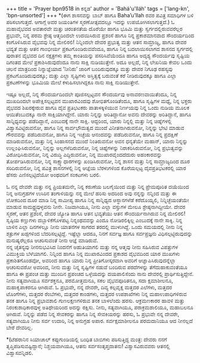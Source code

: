 +++
title = 'Prayer bpn9518 in ಕನ್ನಡ'
author = 'Bahá'u'lláh'
tags = ['lang-kn', 'bpn-unsorted']
+++
*(ಈಗ ಶಾಸನವನ್ನು  ಬಾಬ್ ಹಾಗೂ Baha’u’llah ರವರ ಪವಿತ್ರ ಸಮಾಧಿಗಳ ಬಳಿ ಪಠಿಸಲಾಗುತ್ತದೆ.  ಆಗಾಗ್ಗೆ ಅವರ ಜಯಂತಿಗಳ ಸ್ಮರಣೋತ್ಸವದಲ್ಲೂ ಇದನ್ನು ಉಪಯೋಗಿಸಲಾಗುತ್ತದೆ.)
ಓ ಮಹಾವೈಭವದ ಅವತಾರವೇ ಮತ್ತು ಚಿರಂತನತೆಯ ದೊರೆಯೇ ಹಾಗೂ ಭೂಮಿ ಮತ್ತು ಸ್ವರ್ಗದಲ್ಲಿರುವವರೆಲ್ಲರ ಪ್ರಭುವೇ, ನಿನ್ನ ಪರಮ ಶ್ರೇಷ್ಠ ಆತ್ಮದಿಂದಲೇ ಉದಯಿಸಿರುವ ಪ್ರಶಂಸೆ ಹಾಗೂ ನಿನ್ನ ಪ್ರಕಾಶಮಾನವಾದ ಸೌಂದರ್ಯದಿಂದ ಕಂಗೊಳಿಸಿರುವ ವೈಭವವು ನಿನ್ನ ಮೇಲಿರಲಿ! ನಿನ್ನಿಂದಲೇ ದೇವರ ಪ್ರಭುತ್ವ ಮತ್ತು ಆತನ ಸಾಮ್ರಾಜ್ಯ, ಹಾಗೂ ದೇವರ ಭವ್ಯತೆ ಮತ್ತು ಆತನ ಗಾಂಭೀರ್ಯ ಪ್ರಕಟಗೊಂಡಿರುವವೆಂದೂ, ಹಾಗೂ ನಿನ್ನ ಬದಲಾಯಿಸಲಾಗದ ಶಾಸನದ ಸ್ವರ್ಗದಲ್ಲಿ ಪುರಾತನ ವೈಭವದ ದಿನ ನಕ್ಷತ್ರಗಳು ತಮ್ಮ ಕಾಂತಿಯನ್ನು ಪಸರಿಸಿವೆಯೆಂದೂ ಹಾಗೂ ಅದೃಶ್ಯ ಸೌಂದರ್ಯವು ಸೃಷ್ಟಿಯ ದಿಗಂತದ ಮೇಲೆ ಪ್ರಕಾಶಿಸಿರುವುದೆಂದೂ ನಾನು ಸಾಕ್ಷಿ ನುಡಿಯುತ್ತೇನೆ.  ಅದೂ ಅಲ್ಲದೆ, ನಿನ್ನ ಲೇಖನಿಯ ಕೇವಲ ಒಂದು ಚಲನೆ ಮಾತ್ರದಿಂದ ನಿನ್ನಾಜ್ಞೆಯಾದ ‘ನೀನಿರು’ ಜಾರಿಗೆ ಬಂದಿರುವುದಕ್ಕೂ ಮತ್ತು ದೇವರ ನಿಗೂಢ ರಹಸ್ಯವು ಪ್ರಕಟಗೊಂಡಿರುವುದಕ್ಕೂ; ಮತ್ತು ಎಲ್ಲಾ ಸೃಷ್ಟಿಗಳು ಅಸ್ತಿತ್ವಕ್ಕೆ ಬರುವಂತೆ ಕರೆ ನೀಡಿರುವುದಕ್ಕೂ ಹಾಗೂ ಎಲ್ಲಾ ಪ್ರಕಟಣೆಗಳನ್ನು ಭೂಮಿಯ ಮೇಲೆ ಕಳುಹಿಸಲಾಗಿದ್ದಕೂ ನಾನು ಸಾಕ್ಷಿ ನುಡಿಯುತ್ತೇನೆ.

ಇಷ್ಟೂ ಅಲ್ಲದೆ, ನಿನ್ನ ಸೌಂದರ್ಯದಿಂದಲೇ ಪೂಜಿಸಲ್ಪಟ್ಟವನ ಸೌಂದರ್ಯವು ಅನಾವರಣವಾಯಿತೆಂದೂ, ನಿನ್ನ ಮುಖದಿಂದಲೇ ಅಪೇಕ್ಷಿಸಲ್ಪಟ್ಟವನ ಮುಖಾರವಿಂದವು ಶೋಭಿತಗೊಂಡಿತೆಂದೂ, ಹಾಗೂ ಸೃಷ್ಟಿಗಳ ಮಧ್ಯೆ, ನಿನ್ನ ಭಕ್ತರು ವೈಭವದ ಶಿಖರಕ್ಕೇರುವ ಹಾಗೂ ದೈವ ಪ್ರತಿಭಟಕರು ಪಾತಾಳಕ್ಕಿಳಿಯುವ ನಿರ್ಣಯವು ನಿನ್ನ ಒಂದು ನುಡಿಯ ಮೂಲಕ ಆಯಿತೆಂಬುದಕ್ಕೂ ನಾನೇ ಸಾಕ್ಷಿಯಾಗಿದ್ದೇನೆ.
ಯಾರು ನಿನ್ನನ್ನು ಅರಿತಿದ್ದಾನೋ ಅವನು ದೇವರನ್ನು ಅರಿತಿದ್ದಾನೆ, ಹಾಗೂ ಸಾನ್ನಿಧ್ಯವನ್ನು ಪಡೆದಿದ್ದಾನೆ, ಎಂಬುದಕ್ಕೆ ನಾನೇ ಸಾಕ್ಷಿ.  ಆದ್ದರಿಂದ, ಯಾರು ನಿನ್ನಲ್ಲಿ ಮತ್ತು ನಿನ್ನ ಚಿಹ್ನೆಗಳಲ್ಲಿ ವಿಶ್ವಾಸವಿಟ್ಟಿರುವನೋ, ಹಾಗೂ ನಿನ್ನ ಸಾರ್ವಭೌಮತ್ವದ ಮುಂದೆ ವಿನೀತನಾಗಿರುವನೋ, ನಿನ್ನನ್ನು ಭೇಟಿ ಮಾಡುವ ಗೌರವವನ್ನು ಪಡೆದಿರುವನೋ, ಹಾಗೂ ನಿನ್ನ ಇಚ್ಛೆಯ ಆನಂದವನ್ನು ಪಡೆದಿರುವನೋ, ಹಾಗೂ ನಿನ್ನ ಪ್ರದಕ್ಷಿಣೆ ಮಾಡಿರುವನೋ, ಮತ್ತು ನಿನ್ನ ಸಿಂಹಾಸನದ ಮುಂದೆ ನಿಂತಿರುವನೋ ಅವನ ಧನ್ಯತೆಯೇ ಮಹಾನ್, ಯಾರು ನಿನ್ನನ್ನು ಉಲ್ಲಂಘಿಸಿರುವನೋ, ನಿನ್ನನ್ನು ಅಲ್ಲಗಳೆದಿರುವನೋ, ನಿನ್ನ ಚಿಹ್ನೆಗಳನ್ನು ನಿರಾಕರಿಸಿರುವನೋ, ನಿನ್ನ ಪ್ರಭುತ್ವವನ್ನು ವಿರೋಧಿಸಿರುವನೋ, ನಿನ್ನ ವಿರುದ್ಧಿ ಎದ್ದಿರುವನೋ, ನಿನ್ನ ಮುಖಾರವೈಂದದೆದುರು ಅಹಂಕಾರವನ್ನು ತೋರ್ಪಡಿಸಿರುವನೋ, ನಿನ್ನ ಸಾಕ್ಷ್ಯಾಧಾರಗಳನ್ನು ಖಂಡಿಸಿರುವನೋ, ನಿನ್ನ ಶಾಸನ ಮತ್ತು ನಿನ್ನ ಸಾಮ್ರಾಜ್ಯದಿಂದ ದೂರ ಸರಿದಿರುವನೋ,  ನಿನ್ನ ಪವಿತ್ರ ಶಾಸನಗಳಲ್ಲಿ ನಿನ್ನ ಆಜ್ಞೆಯ ಬೆರಳುಗಳಿಂದ ಕೊರೆಯಲ್ಪಟ್ಟ ದೈವಪ್ರತಿಭಟಕರಲ್ಲಿ ಯಾರ ಹೆಸರು ಎಣಿಸಲ್ಪಟ್ಟಿದೆಯೋ ಅಂಥವರಿಗೆ ಸಂಕಟಗಳು ಬರಲಿ.

ಓ ನನ್ನ ದೇವರೇ ಮತ್ತು ನನ್ನ ಪ್ರಿಯತಮನೇ, ನಿನ್ನ ಕರುಣೆಯ ಬಲಗೈಯಿಂದ ಮತ್ತು ನಿನ್ನ ಪ್ರೇಮಪೂರಿತ ದಯೆಯಿಂದ ನಿನ್ನ ಅನುಗ್ರಹಗಳ ಉಸಿರಿನ ತಂಗಾಳಿಯನ್ನು ನನ್ನ ಮೇಲೆ ಹರಿಸು ಅದರಿಂದ ಅವು ನನ್ನನ್ನು ನನ್ನಿಂದ ಮತ್ತು ಈ ಲೋಕದಿಂದ ದೂರ ಮಾಡಿ ನಿನ್ನ ಸಾಮೀಪ್ಯ ಹಾಗೂ ನಿನ್ನ ಸಾನ್ನಿಧ್ಯದ ಆಸ್ಥಾನಗಳೆಡೆ ಕರೆದೊಯ್ಯಲಿ, ನಿನ್ನಿಚ್ಛೆಯಂತೆಯೇ ಮಾಡುವ ಸಾಮಥ್ರ್ಯವುಳ್ಳವನು ನೀನೇ.  ನಿಜವಾಗಿಯೂ, ನೀನು ಎಲ್ಲಾ ವಸ್ತುಗಳ ಮೇಲೂ ಶ್ರೇಷ್ಠನಾಗಿದ್ದೀಯೇ.
ದೇವರ ಸ್ಮರಣೆ, ಆತನ ಪ್ರಶಂಸೆ, ದೇವರ ಜ್ಯೋತಿ ಹಾಗೂ ಆತನ ಭವ್ಯತೆಯು ಆತನ ಸೌಂದರ್ಯನಾಗಿರುವ ನಿನ್ನ ಮೇಲಿರಲಿ! ಸೃಷ್ಠಿಯ ಕಣ್ಣುಗಳು ದಬ್ಬಾಳಿಕೆಗೊಳಪಟ್ಟ ನಿನ್ನಂಥವವನ್ನು ಎಂದೂ ನೋಡಿರಲಿಕ್ಕಿಲ್ಲ ಎಂಬುದಕ್ಕೆ ನಾನೇ ಸಾಕ್ಶಿ.  ನಿನ್ನ ಬಾಳಿನ ಎಲ್ಲಾ ದಿನಗಳಲ್ಲೂ ನೀನು ಯಾತನೆಗಳ ಸಾಗರದ ತರದಲ್ಲಿ ಮುಳುಗಿದ್ದೆ.  ಒಂದು ಸಮಯದಲ್ಲಿ ನೀನು ನಿನ್ನ ಶತ್ರುಗಳ ಖಡ್ಗಗಳಿಂದ ಬೆದರಿಸಲ್ಪಟ್ಟಿದ್ದೆ.  ಇಷ್ಟೆಲ್ಲಾ ಆದರೂ, ನಿನಗೆ ಸರ್ವಜ್ಞ ಹಾಗೂ ಸರ್ವಪ್ರಜ್ಞನು ವಿಧಿಸಲ್ಪಟ್ಟಿರುವುದನ್ನು ಮನುಷ್ಯರೆಲ್ಲರೂ ಆಚರಿಸುವಂತೆ ನೀನು ಆಜ್ಞೆ ಮಾಡಿರುವೆ.  
ನನ್ನ ಚೈತನ್ಯವು ನೀನನುಭವಿಸಿದ ನಿಂದನೆಗೆ ಅಹುತಿಯಾಗಲಿ ಮತ್ತು ನನ್ನ ಆತ್ಮವು ನೀನು ಸಹಿಸಿರುವ ವಿಪತ್ತುಗಳ ವಿಮುಕ್ತಿಯ ಬೆಳೆಯಾಗಲಿ.  ನಿನ್ನಿಂದ ಹಾಗೂ ನಿನ್ನ ಮುಖಾರವಿಂದದ ಪ್ರಕಾಶದ ವೈಭವದಿಂದ ಯಾರ ಮುಖಗಳು ಪ್ರಕಾಶಿತಗೊಂಡವೋ, ಅವರಿಂದ ಹಾಗೂ ಯಾರು ನಿನ್ನ ಪ್ರೀತಿಗೋಸ್ಕರವಾಗಿ ಅವರಿಗೆ ಆಜ್ಞಾಪಿಸಿರುವುದನ್ನೆಲ್ಲಾ ಆಚರಿಸುವರೋ ಅವರಿಂದ, ನೀನು ಮತ್ತು ನಿನ್ನ ಸೃಷ್ಟಿಗಳ ನಡುವೆ ಬಂದಿರುವ ಪರದೆಗಳನ್ನು ತೆಗೆದುಹಾಕುವಂತೆಯೂ ಹಾಗೂ ಈ ಪ್ರಪಂಚ ಮತ್ತು ಮುಂದಿನ ಪ್ರಪಂಚದ ಒಳ್ಳೆಯದನ್ನು ದಯಪಾಲಿಸೆಂದು ನಾನು ದೇವರಲ್ಲಿ ಪ್ರಾರ್ಥಿಸುತ್ತಿದ್ದೇನೆ.  ನೀನು ಸತ್ಯವಾಗಿಯೂ ಸರ್ವಶಕ್ತನೂ,  ಪರಮೋತ್ತಮನೂ, ಸಕಲ ವೈಭವಪೂರಿತನೂ, ಸದಾ ಕ್ಷಮಾಶೀಲನೂ, ಮಹಾಕೃಪಾಕರನೂ ಆಗಿರುವೆ.
ಓ ಪ್ರಭುವೇ, ನನ್ನ ದೇವರೇ, ದಿವ್ಯ ಕಲ್ಪವೃಕ್ಷ ಮತ್ತದರ ಎಲೆಗಳು, ಮತ್ತದರ ಟೊಂಗೆಗಳು, ಮತ್ತದರ ರೆಂಬೆಗಳು, ಮತ್ತದರ ಕಾಂಡಗಳು, ಮತ್ತದರ ಉಪಶಾಖೆಗಳು ನಿನ್ನ ಮಹಾಉಪಾಧಿಗಳಿರುವ ತನಕ ಹಾಗೂ ನಿನ್ನ ಪ್ರಭಾವಶಾಲಿ ಗುಣಲಕ್ಷಣಗಳಿರುವ ತನಕ ಬಾಳಲೆಂದು ಹರಸು.  ಆಕ್ರಮಣಕಾರರ ಹಾವಳಿ ಮತ್ತು ನಿರಂಕುಶಾಧಿಕಾರವುಳ್ಳ ಅತಿಥೇಯರಿಂದ ಅದನ್ನು ರಕ್ಷಿಸು.  ನೀನು, ಸತ್ಯವಾಗಿಯೂ, ಪರಾಕ್ರಮಶಾಲಿಯೂ, ಮಹಾಬಲನೂ ಆಗಿರುವೆ.  ನಿನ್ನನ್ನು ಪಡೆದ ನಿನ್ನ ಸೇವಕರನ್ನು ಹಾಗೂ ನಿನ್ನ ಸೇವಕಿಯರನ್ನು ಹರಸು, ಓ ಪ್ರಭುವೇ ನನ್ನ ದೇವರೇ, ಸತ್ಯವಾಗಿಯೂ ನೀನು ಸರ್ವ ಉದಾರಿ, ನಿನ್ನ ಅನುಗ್ರಹ ಅಪಾರ.  ಸರ್ವಕ್ಷಮಾಶೀಲನೂ ಪರಮದಾನಿಯೂ ಆದ ನೀನಲ್ಲದೆ  ಬೇರೆ ದೇವರಿಲ್ಲ.


*(ಟೆಹರಾನಿನ ಸಿಯಾಚಾಲ್ ಕಪ್ಪುಗುಂಡಿಯಲ್ಲಿ ಬಂಧಿತ ಬಾಬಿಗಳು ಪಠಿಸುತ್ತಿದ್ದ ಮಂತ್ರ: ದೇವರು ನನಗೆ ತೃಪ್ತಿಪಡಿಸುವಷ್ಟಿದ್ದಾನೆ; ನಿಶ್ಚಯವಾಗಿಯೂ, ಆತನು ಸರ್ವಸಂತೃಪ್ತದಾತನು! ವಿಶ್ವಾಸವಿರುವವರು ಆತನಲ್ಲಿ ವಿಶ್ವಾಸವನ್ನಿಡಲಿ.

